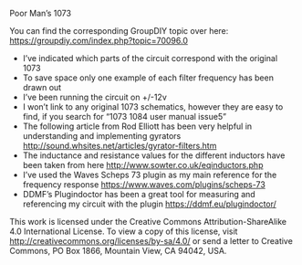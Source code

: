 Poor Man’s 1073

You can find the corresponding GroupDIY topic over here: https://groupdiy.com/index.php?topic=70096.0

-	I’ve indicated which parts of the circuit correspond with the original 1073
-	To save space only one example of each filter frequency has been drawn out
-	I’ve been running the circuit on +/-12v
-	I won’t link to any original 1073 schematics, however they are easy to find, if you search for “1073 1084 user manual issue5”
-	The following article from Rod Elliott has been very helpful in understanding and implementing gyrators http://sound.whsites.net/articles/gyrator-filters.htm
-	The inductance and resistance values for the different inductors have been taken from here http://www.sowter.co.uk/eqinductors.php
-	I’ve used the Waves Scheps 73 plugin as my main reference for the frequency response https://www.waves.com/plugins/scheps-73
-	DDMF’s Plugindoctor has been a great tool for measuring and referencing my circuit with the plugin https://ddmf.eu/plugindoctor/

This work is licensed under the Creative Commons Attribution-ShareAlike 4.0 International License.
To view a copy of this license, visit http://creativecommons.org/licenses/by-sa/4.0/ or send a letter to
Creative Commons, PO Box 1866, Mountain View, CA 94042, USA.
